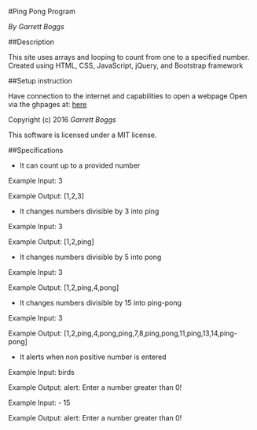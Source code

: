 #Ping Pong Program

_By Garrett Boggs_

##Description

This site uses arrays and looping to count from one to a specified number. Created using HTML, CSS, JavaScript, jQuery, and Bootstrap framework

##Setup instruction

Have connection to the internet and capabilities to open a webpage
Open via the ghpages at: [here](https://garrettboggs.github.io/pong])

Copyright (c) 2016 *Garrett Boggs*

This software is licensed under a MIT license.

##Specifications
* It can count up to a provided number

Example Input: 3

Example Output: [1,2,3]

* It changes numbers divisible by 3 into ping

Example Input: 3

Example Output: [1,2,ping]

* It changes numbers divisible by 5 into pong

Example Input: 3

Example Output: [1,2,ping,4,pong]

* It changes numbers divisible by 15 into ping-pong

Example Input: 3

Example Output: [1,2,ping,4,pong,ping,7,8,ping,pong,11,ping,13,14,ping-pong]

* It alerts when non positive number is entered

Example Input: birds

Example Output: alert: Enter a number greater than 0!

Example Input: - 15

Example Output: alert: Enter a number greater than 0!
